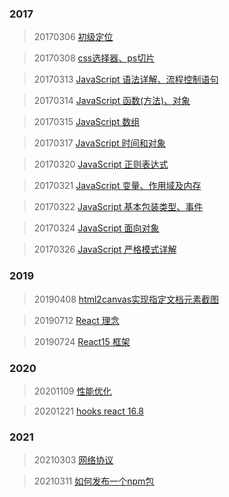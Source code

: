 ### 2017

> 20170306 [初级定位](/category/20170306.md)

> 20170308 [css选择器、ps切片](/category/20170308.md)

> 20170313 [JavaScript 语法详解、流程控制语句](/category/20170313.md)

> 20170314 [JavaScript 函数(方法)、对象](/category/20170314.md)

> 20170315 [JavaScript 数组](/category/20170315.md)

> 20170317 [JavaScript 时间和对象](/category/20170317.md)

> 20170320 [JavaScript 正则表达式](/category/20170320.md)

> 20170321 [JavaScript 变量、作用域及内存](/category/20170321.md)

> 20170322 [JavaScript 基本包装类型、事件](/category/20170322.md)

> 20170324 [JavaScript 面向对象](/category/20170324.md)

> 20170326 [JavaScript 严格模式详解](/category/20170326.md)


### 2019

> 20190408 [html2canvas实现指定文档元素截图](/category/20190408.md)

> 20190712 [React 理念](/category/20190712.md)

> 20190724 [React15 框架](/category/20190724.md)

### 2020

> 20201109 [性能优化](/category/20201109.md)

> 20201221 [hooks react 16.8](/category/20201221.md)

### 2021

> 20210303 [网络协议](/category/20210303.md)

> 20210311 [如何发布一个npm包](/category/20210311.md)

